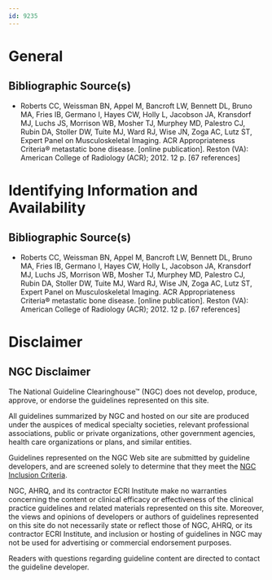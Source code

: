 ```yaml
---
id: 9235
---
```


# General

## Bibliographic Source(s)

- Roberts CC, Weissman BN, Appel M, Bancroft LW, Bennett DL, Bruno MA, Fries IB, Germano I, Hayes CW, Holly L, Jacobson JA, Kransdorf MJ, Luchs JS, Morrison WB, Mosher TJ, Murphey MD, Palestro CJ, Rubin DA, Stoller DW, Tuite MJ, Ward RJ, Wise JN, Zoga AC, Lutz ST, Expert Panel on Musculoskeletal Imaging. ACR Appropriateness Criteria® metastatic bone disease. [online publication]. Reston (VA): American College of Radiology (ACR); 2012. 12 p. [67 references]

# Identifying Information and Availability

## Bibliographic Source(s)

- Roberts CC, Weissman BN, Appel M, Bancroft LW, Bennett DL, Bruno MA, Fries IB, Germano I, Hayes CW, Holly L, Jacobson JA, Kransdorf MJ, Luchs JS, Morrison WB, Mosher TJ, Murphey MD, Palestro CJ, Rubin DA, Stoller DW, Tuite MJ, Ward RJ, Wise JN, Zoga AC, Lutz ST, Expert Panel on Musculoskeletal Imaging. ACR Appropriateness Criteria® metastatic bone disease. [online publication]. Reston (VA): American College of Radiology (ACR); 2012. 12 p. [67 references]

# Disclaimer

## NGC Disclaimer

The National Guideline Clearinghouse™ (NGC) does not develop, produce, approve, or endorse the guidelines represented on this site.

All guidelines summarized by NGC and hosted on our site are produced under the auspices of medical specialty societies, relevant professional associations, public or private organizations, other government agencies, health care organizations or plans, and similar entities.

Guidelines represented on the NGC Web site are submitted by guideline developers, and are screened solely to determine that they meet the [NGC Inclusion Criteria](/help-and-about/summaries/inclusion-criteria).

NGC, AHRQ, and its contractor ECRI Institute make no warranties concerning the content or clinical efficacy or effectiveness of the clinical practice guidelines and related materials represented on this site. Moreover, the views and opinions of developers or authors of guidelines represented on this site do not necessarily state or reflect those of NGC, AHRQ, or its contractor ECRI Institute, and inclusion or hosting of guidelines in NGC may not be used for advertising or commercial endorsement purposes.

Readers with questions regarding guideline content are directed to contact the guideline developer.

